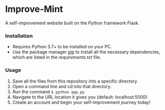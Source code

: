 # Improve-Mint
A self-improvement website built on the Python framework Flask.

### Installation
* Requires Python 3.7+ to be installed on your PC.
* Use the package manager [pip](https://pip.pypa.io/en/stable/) to install all the necessary dependencies, which are listed in the _requirements.txt_ file.

### Usage
1. Save all the files from this repository into a specific directory.
2. Open a command line and cd into that directory.
3. Run the command `$ python app.py`
4. Navigate to the URL location it gives you (default: localhost:5000)
5. Create an account and begin your self-improvement journey today!
